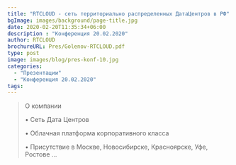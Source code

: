 ```yaml
---
title: "RTCLOUD - сеть территориально распределенных ДатаЦентров в РФ"
bgImage: images/background/page-title.jpg
date: 2020-02-20T11:35:34+06:00
description : "Конференция 20.02.2020"
author: RTCLOUD
brochureURL: Pres/Golenov-RTCLOUD.pdf
type: post
image: images/blog/pres-konf-10.jpg
categories: 
  - "Презентации"
  - "Конференция 20.02.2020"
tags:
---
```


>О компании
>  
> • Сеть Дата Центров 
> 
> • Облачная платформа корпоративного класса 
> 
> • Присутствие в Москве, Новосибирске, Красноярске, Уфе, Ростове ...